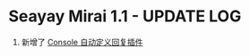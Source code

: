 # Seayay Mirai 1.1 - UPDATE LOG

1. 新增了 [Console 自动定义回复插件](https://github.com/Kloping/Mirai_Plugins_Auto_Reply)